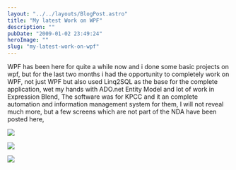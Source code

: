 ```yaml
---
layout: "../../layouts/BlogPost.astro"
title: "My latest Work on WPF"
description: ""
pubDate: "2009-01-02 23:49:24"
heroImage: ""
slug: "my-latest-work-on-wpf"
---
```


WPF has been here for quite a while now and i done some basic projects on wpf, but for the last two months i had the opportunity to completely work on WPF, not just WPF but also used Linq2SQL as the base for the complete application, wet my hands with ADO.net Entity Model and lot of work in Expression Blend,
The software was for KPCC and it an complete automation and information management system for them, I will not reveal much more, but a few screens which are not part of the NDA have been posted here, 

![](/content/images/2013/Dec/kpcc1_300x190.png)

![](/content/images/2013/Dec/kpcc2_300x190.png)

![](/content/images/2013/Dec/kpcc3_300x190.png)

